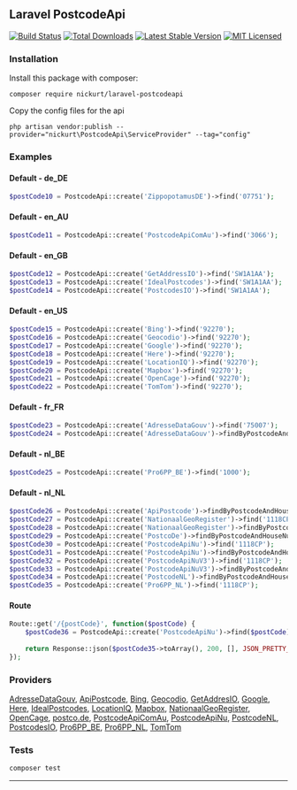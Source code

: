 ## Laravel PostcodeApi
[![Build Status](https://github.com/nickurt/laravel-postcodeapi/workflows/tests/badge.svg)](https://github.com/nickurt/laravel-postcodeapi/actions)
[![Total Downloads](https://poser.pugx.org/nickurt/laravel-postcodeapi/d/total.svg)](https://packagist.org/packages/nickurt/laravel-postcodeapi)
[![Latest Stable Version](https://poser.pugx.org/nickurt/laravel-postcodeapi/v/stable.svg)](https://packagist.org/packages/nickurt/laravel-postcodeapi)
[![MIT Licensed](https://poser.pugx.org/nickurt/laravel-postcodeapi/license.svg)](LICENSE.md)

### Installation
Install this package with composer:
```
composer require nickurt/laravel-postcodeapi
```

Copy the config files for the api
```
php artisan vendor:publish --provider="nickurt\PostcodeApi\ServiceProvider" --tag="config"
```

### Examples
#### Default - de_DE
```php
$postCode10 = PostcodeApi::create('ZippopotamusDE')->find('07751');
```
#### Default - en_AU
```php
$postCode11 = PostcodeApi::create('PostcodeApiComAu')->find('3066');
```
#### Default - en_GB
```php
$postCode12 = PostcodeApi::create('GetAddressIO')->find('SW1A1AA');
$postCode13 = PostcodeApi::create('IdealPostcodes')->find('SW1A1AA');
$postCode14 = PostcodeApi::create('PostcodesIO')->find('SW1A1AA');
```
#### Default - en_US
```php
$postCode15 = PostcodeApi::create('Bing')->find('92270');
$postCode16 = PostcodeApi::create('Geocodio')->find('92270');
$postCode17 = PostcodeApi::create('Google')->find('92270');
$postCode18 = PostcodeApi::create('Here')->find('92270');
$postCode19 = PostcodeApi::create('LocationIQ')->find('92270');
$postCode20 = PostcodeApi::create('Mapbox')->find('92270');
$postCode21 = PostcodeApi::create('OpenCage')->find('92270');
$postCode22 = PostcodeApi::create('TomTom')->find('92270');
```
#### Default - fr_FR
```php
$postCode23 = PostcodeApi::create('AdresseDataGouv')->find('75007');
$postCode24 = PostcodeApi::create('AdresseDataGouv')->findByPostcodeAndHouseNumber('75007', '5 Avenue Anatole France');
```
#### Default - nl_BE
```php
$postCode25 = PostcodeApi::create('Pro6PP_BE')->find('1000');
```
#### Default - nl_NL
```php
$postCode26 = PostcodeApi::create('ApiPostcode')->findByPostcodeAndHouseNumber('1118CP', '202');
$postCode27 = PostcodeApi::create('NationaalGeoRegister')->find('1118CP');
$postCode28 = PostcodeApi::create('NationaalGeoRegister')->findByPostcodeAndHouseNumber('1118CP', '202');
$postCode29 = PostcodeApi::create('PostcoDe')->findByPostcodeAndHouseNumber('1118CP', '202');
$postCode30 = PostcodeApi::create('PostcodeApiNu')->find('1118CP');
$postCode31 = PostcodeApi::create('PostcodeApiNu')->findByPostcodeAndHouseNumber('1118CP', '202');
$postCode32 = PostcodeApi::create('PostcodeApiNuV3')->find('1118CP');
$postCode33 = PostcodeApi::create('PostcodeApiNuV3')->findByPostcodeAndHouseNumber('1118CP', '202');
$postCode34 = PostcodeApi::create('PostcodeNL')->findByPostcodeAndHouseNumber('1118CP', '202');
$postCode35 = PostcodeApi::create('Pro6PP_NL')->find('1118CP');
```
#### Route
```php
Route::get('/{postCode}', function($postCode) {
    $postCode36 = PostcodeApi::create('PostcodeApiNu')->find($postCode);
    
    return Response::json($postCode35->toArray(), 200, [], JSON_PRETTY_PRINT);
});
```

### Providers
[AdresseDataGouv](https://adresse.data.gouv.fr), [ApiPostcode](https://api-postcode.nl), [Bing](https://www.bingmapsportal.com), [Geocodio](https://www.geocod.io), [GetAddresIO](https://getaddress.io), [Google](https://developers.google.com/maps/documentation/geocoding/intro), [Here](https://www.here.com), [IdealPostcodes](https://ideal-postcodes.co.uk), [LocationIQ](https://locationiq.com), [Mapbox](https://www.mapbox.com/), [NationaalGeoRegister](https://nationaalgeoregister.nl/geonetwork/srv/dut/catalog.search#/home), [OpenCage](https://opencagedata.com/), [postco.de](https://postco.de), [PostcodeApiComAu](https://postcodeapi.com.au), [PostcodeApiNu](https://www.postcodeapi.nu), [PostcodeNL](https://www.postcode.nl), [PostcodesIO](https://api.postcodes.io), [Pro6PP_BE](https://www.pro6pp.nl), [Pro6PP_NL](https://www.pro6pp.nl), [TomTom](https://developer.tomtom.com/content/search-api-explorer)
### Tests
```sh
composer test
```

- - - 

